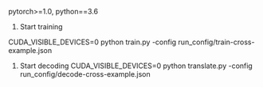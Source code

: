 pytorch>=1.0, python==3.6

1. Start training

CUDA_VISIBLE_DEVICES=0 python train.py -config run_config/train-cross-example.json

1. Start decoding
CUDA_VISIBLE_DEVICES=0 python translate.py -config run_config/decode-cross-example.json
